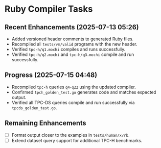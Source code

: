 # Ruby Compiler Tasks

## Recent Enhancements (2025-07-13 05:26)
- Added versioned header comments to generated Ruby files.
- Recompiled all `tests/vm/valid` programs with the new header.
- Verified `tpc-h/q1.mochi` compiles and runs successfully.
- Verified `tpc-h/q2.mochi` and `tpc-h/q3.mochi` compile and run successfully.

## Progress (2025-07-15 04:48)
- Recompiled `tpc-h` queries `q4`-`q22` using the updated compiler.
- Confirmed `tpch_golden_test.go` generates code and matches expected output.
- Verified all TPC-DS queries compile and run successfully via `tpcds_golden_test.go`.

## Remaining Enhancements
- [ ] Format output closer to the examples in `tests/human/x/rb`.
- [ ] Extend dataset query support for additional TPC-H benchmarks.
